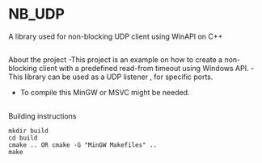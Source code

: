 # NB_UDP
A library used for non-blocking UDP client using WinAPI on C++

##
About the project
-This project is an example on how to create a non-blocking client with a predefined read-from timeout using Windows API.
-This library can be used as a UDP listener , for specific ports.

- To compile this MinGW or MSVC might be needed.
##
Building instructions
 
```
mkdir build 
cd build
cmake .. OR cmake -G "MinGW Makefiles" ..
make
```
